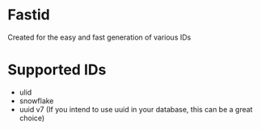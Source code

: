 # Fastid
Created for the easy and fast generation of various IDs

# Supported IDs
- ulid
- snowflake
- uuid v7 (If you intend to use uuid in your database, this can be a great choice)
